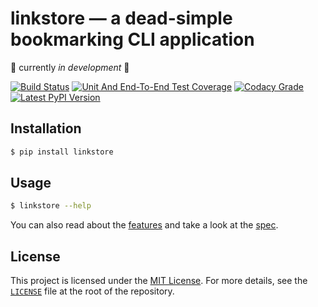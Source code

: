# linkstore — a dead-simple bookmarking CLI application
:construction: currently *in development* :construction:

[![Build Status][travis-image]][travis-url]
[![Unit And End-To-End Test Coverage][coveralls-image]][coveralls-url]
[![Codacy Grade][codacy-image]][codacy-url]
[![Latest PyPI Version][pypi-image]][pypi-url]


## Installation

```bash
$ pip install linkstore
```


## Usage

```bash
$ linkstore --help
```

You can also read about the [features](./spec/features)
and take a look at the [spec](./spec).


## License

This project is licensed under the
[MIT License](https://opensource.org/licenses/MIT).
For more details, see the [`LICENSE`](./LICENSE) file
at the root of the repository.



[travis-image]:    https://api.travis-ci.org/angelsanz/linkstore.svg?branch=master
[travis-url]:      https://travis-ci.org/angelsanz/linkstore
[coveralls-image]: https://coveralls.io/repos/angelsanz/linkstore/badge.svg?branch=master&service=github
[coveralls-url]:   https://coveralls.io/github/angelsanz/linkstore?branch=master
[codacy-image]:    https://api.codacy.com/project/badge/c1c6e18f226e4b76a931972ba99d9add
[codacy-url]:      https://www.codacy.com/app/angelsanzgit/linkstore
[pypi-image]:      https://img.shields.io/pypi/v/linkstore.svg
[pypi-url]:        https://pypi.python.org/pypi/linkstore
